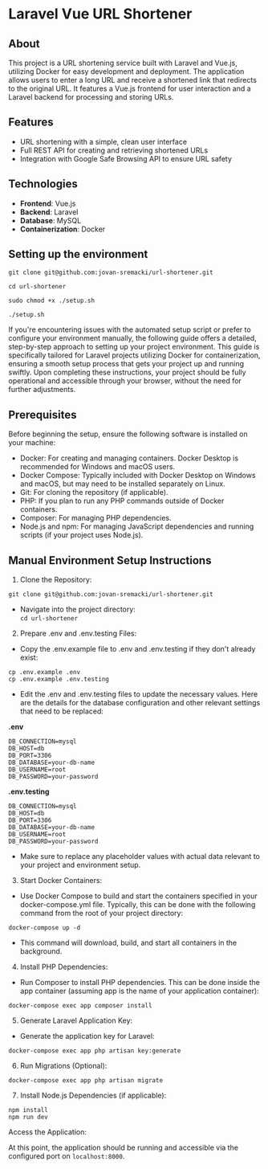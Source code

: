 # Laravel Vue URL Shortener

## About

This project is a URL shortening service built with Laravel and Vue.js, utilizing Docker for easy development and deployment. The application allows users to enter a long URL and receive a shortened link that redirects to the original URL. It features a Vue.js frontend for user interaction and a Laravel backend for processing and storing URLs.

## Features

- URL shortening with a simple, clean user interface
- Full REST API for creating and retrieving shortened URLs
- Integration with Google Safe Browsing API to ensure URL safety

## Technologies

- **Frontend**: Vue.js
- **Backend**: Laravel
- **Database**: MySQL
- **Containerization**: Docker


## Setting up the environment

```
git clone git@github.com:jovan-sremacki/url-shortener.git

cd url-shortener

sudo chmod +x ./setup.sh

./setup.sh
```

If you're encountering issues with the automated setup script or prefer to configure your environment manually, the following guide offers a detailed, step-by-step approach to setting up your project environment. This guide is specifically tailored for Laravel projects utilizing Docker for containerization, ensuring a smooth setup process that gets your project up and running swiftly. Upon completing these instructions, your project should be fully operational and accessible through your browser, without the need for further adjustments.

## Prerequisites
Before beginning the setup, ensure the following software is installed on your machine:

- Docker: For creating and managing containers. Docker Desktop is recommended for Windows and macOS users.
- Docker Compose: Typically included with Docker Desktop on Windows and macOS, but may need to be installed separately on Linux.
- Git: For cloning the repository (if applicable).
- PHP: If you plan to run any PHP commands outside of Docker containers.
- Composer: For managing PHP dependencies.
- Node.js and npm: For managing JavaScript dependencies and running scripts (if your project uses Node.js).

## Manual Environment Setup Instructions

1. Clone the Repository:

```
git clone git@github.com:jovan-sremacki/url-shortener.git
```

- Navigate into the project directory:<br>
   `cd url-shortener`<br>

2. Prepare .env and .env.testing Files:

- Copy the .env.example file to .env and .env.testing if they don't already exist:

```
cp .env.example .env
cp .env.example .env.testing
```

- Edit the .env and .env.testing files to update the necessary values. Here are the details for the database configuration and other relevant settings that need to be replaced:

<b>.env</b>

```
DB_CONNECTION=mysql
DB_HOST=db
DB_PORT=3306
DB_DATABASE=your-db-name
DB_USERNAME=root
DB_PASSWORD=your-password
```

<b>.env.testing</b>

```
DB_CONNECTION=mysql
DB_HOST=db
DB_PORT=3306
DB_DATABASE=your-db-name
DB_USERNAME=root
DB_PASSWORD=your-password
```

- Make sure to replace any placeholder values with actual data relevant to your project and environment setup.

3. Start Docker Containers:

- Use Docker Compose to build and start the containers specified in your docker-compose.yml file. Typically, this can be done with the following command from the root of your project directory:

`docker-compose up -d`<br>

- This command will download, build, and start all containers in the background.

4. Install PHP Dependencies:

- Run Composer to install PHP dependencies. This can be done inside the app container (assuming app is the name of your application container):

`docker-compose exec app composer install`

5. Generate Laravel Application Key:

- Generate the application key for Laravel:

`docker-compose exec app php artisan key:generate`<br>

6. Run Migrations (Optional):

`docker-compose exec app php artisan migrate`

7. Install Node.js Dependencies (if applicable):

```
npm install
npm run dev
```

Access the Application:

At this point, the application should be running and accessible via the configured port on `localhost:8000`.
